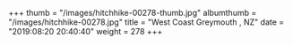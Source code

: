 +++
thumb = "/images/hitchhike-00278-thumb.jpg"
albumthumb = "/images/hitchhike-00278.jpg"
title = "West Coast Greymouth , NZ"
date = "2019:08:20 20:40:40"
weight = 278
+++
